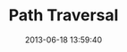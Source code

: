 ---
layout: post
title:  "Path Traversal"
date:   2013-06-18 13:59:40
categories: vulnerabilities
---